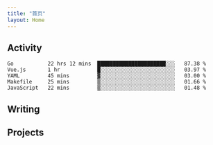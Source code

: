 ```yaml
---
title: "首页"
layout: Home
---
```


## Activity
<!--START_SECTION:waka-->
```text
Go           22 hrs 12 mins  ██████████████████████░░░   87.38 % 
Vue.js       1 hr            █░░░░░░░░░░░░░░░░░░░░░░░░   03.97 % 
YAML         45 mins         ▓░░░░░░░░░░░░░░░░░░░░░░░░   03.00 % 
Makefile     25 mins         ▒░░░░░░░░░░░░░░░░░░░░░░░░   01.66 % 
JavaScript   22 mins         ▒░░░░░░░░░░░░░░░░░░░░░░░░   01.48 % 
```
<!--END_SECTION:waka-->

## Writing
<PindedPosts />

## Projects
<Projects />
